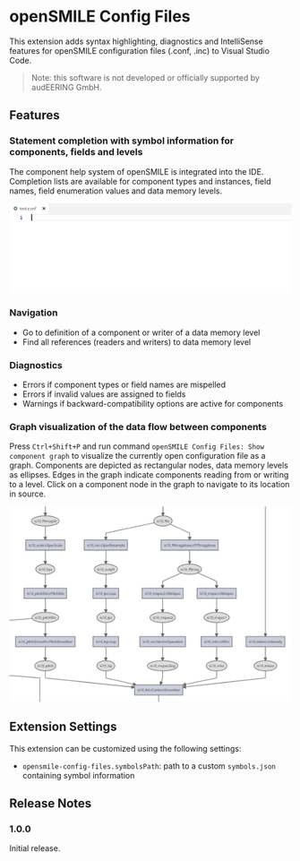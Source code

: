 # openSMILE Config Files

This extension adds syntax highlighting, diagnostics and IntelliSense features for openSMILE configuration files (.conf, .inc) to Visual Studio Code.

> Note: this software is not developed or officially supported by audEERING GmbH.

## Features

### Statement completion with symbol information for components, fields and levels

The component help system of openSMILE is integrated into the IDE. Completion lists are available for component types and instances, field names, field enumeration values and data memory levels.

![feature X](images/completion.gif)

### Navigation

* Go to definition of a component or writer of a data memory level
* Find all references (readers and writers) to data memory level

### Diagnostics 

* Errors if component types or field names are mispelled
* Errors if invalid values are assigned to fields
* Warnings if backward-compatibility options are active for components

### Graph visualization of the data flow between components

Press `Ctrl+Shift+P` and run command `openSMILE Config Files: Show component graph` to visualize the currently open configuration file as a graph. Components are depicted as rectangular nodes, data memory levels as ellipses. Edges in the graph indicate components reading from or writing to a level. Click on a component node in the graph to navigate to its location in source.

![feature X](images/graph.png)

## Extension Settings

This extension can be customized using the following settings:

* `opensmile-config-files.symbolsPath`: path to a custom `symbols.json` containing symbol information

## Release Notes

### 1.0.0

Initial release.
